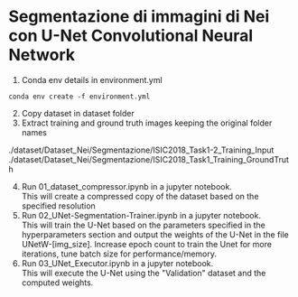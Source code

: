 # Segmentazione di immagini di Nei con U-Net Convolutional Neural Network

1. Conda env details in environment.yml

```
conda env create -f environment.yml
```

2. Copy dataset in dataset folder
3. Extract training and ground truth images keeping the original folder names

./dataset/Dataset_Nei/Segmentazione/ISIC2018_Task1-2_Training_Input
./dataset/Dataset_Nei/Segmentazione/ISIC2018_Task1_Training_GroundTruth

4. Run 01_dataset_compressor.ipynb in a jupyter notebook.<br/>This will create a compressed copy of the dataset based on the specified resolution
5. Run 02_UNet-Segmentation-Trainer.ipynb in a jupyter notebook.<br/>This will train the U-Net based on the parameters specified in the hyperparameters section and output the weights of the U-Net in the file UNetW-[img_size]. Increase epoch count to train the Unet for more iterations, tune batch size for performance/memory.
6. Run 03_UNet_Executor.ipynb in a jupyter notebook.<br/>This will execute the U-Net using the "Validation" dataset and the computed weights.

